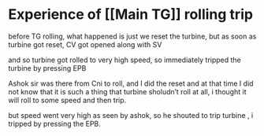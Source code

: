 # Experience of [[Main TG]] rolling trip
before TG rolling, what happened is just we reset the turbine, but as soon as turbine got reset, CV got opened along with SV

and so turbine got rolled to very high speed, so immediately tripped the turbine by pressing EPB

Ashok sir was there from Cni to roll, and I did the reset and at that time I did not know that it is such a thing that turbine sholudn’t roll at all, i thought it will roll to some speed and then trip.

but speed went very high as seen by ashok, so he shouted to trip turbine , i tripped by pressing the EPB.

